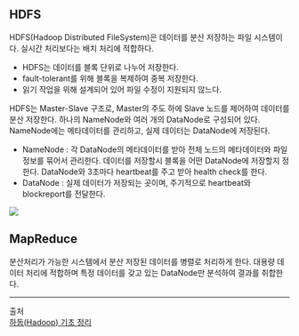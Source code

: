 ## HDFS
HDFS(Hadoop Distributed FileSystem)은 데이터를 분산 저장하는 파일 시스템이다. 실시간 처리보다는 배치 처리에 적합하다.

- HDFS는 데이터를 블록 단위로 나누어 저장한다. 
- fault-tolerant를 위해 블록을 복제하여 중복 저장한다.
- 읽기 작업을 위해 설계되어 있어 파일 수정이 지원되지 않느다.

HDFS는 Master-Slave 구조로, Master의 주도 하에 Slave 노드를 제어하여 데이터를 분산 저장한다. 하나의 NameNode와 여러 개의 DataNode로 구성되어 있다. NameNode에는 메타데이터를 관리하고, 실제 데이터는 DataNode에 저장된다. 
- NameNode : 각 DataNode의 메타데이터를 받아 전체 노드의 메타데이터와 파일 정보를 묶어서 관리한다. 데이터를 저장할시 블록을 어떤 DataNode에 저장할지 정한다. DataNode와 3초마다 heartbeat를 주고 받아 health check를 한다. 
- DataNode : 실제 데이터가 저장되는 곳이며, 주기적으로 heartbeat와 blockreport를 전달한다. 

![](https://img1.daumcdn.net/thumb/R1280x0/?scode=mtistory2&fname=https%3A%2F%2Fblog.kakaocdn.net%2Fdn%2FbImaWN%2Fbtq3lTxXT91%2FVxMDqf2h8OR1ATwcHLgzG0%2Fimg.png)

## MapReduce
분산처리가 가능한 시스템에서 분산 저장된 데이터를 병렬로 처리하게 한다. 대용량 데이터 처리에 적합하며 특정 데이터를 갖고 있는 DataNode만 분석하여 결과를 취합한다. 

---
출처  
[하둡(Hadoop) 기초 정리](https://han-py.tistory.com/361)